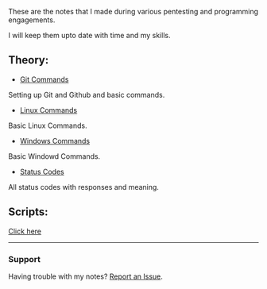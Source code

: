 These are the notes that I made during various pentesting and programming engagements.

I will keep them upto date with time and my skills.

## Theory:

- [Git Commands](src/git.md)

Setting up Git and Github and basic commands.

- [Linux Commands](src/linuxcmd.md)

Basic Linux Commands.

- [Windows Commands](src/wincmd.md)

Basic Windowd Commands.

- [Status Codes](src/status_codes.md)

All status codes with responses and meaning.

## Scripts:

[Click here](https://github.com/Sarthak2143/notes/tree/master/scripts)

___

### Support

Having trouble with my notes? [Report an Issue](https://github.com/Sarthak2143/notes/issues).

